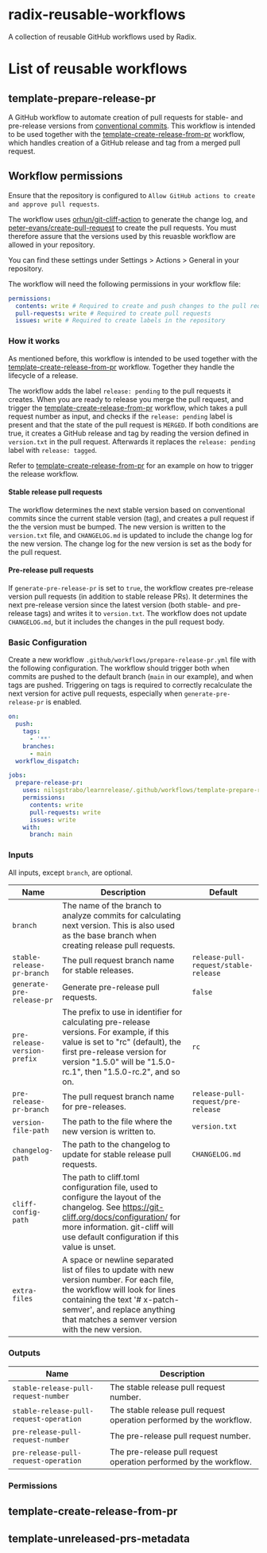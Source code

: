 # radix-reusable-workflows

A collection of reusable GitHub workflows used by Radix.

# List of reusable workflows

## template-prepare-release-pr

A GitHub workflow to automate creation of pull requests for stable- and pre-release versions from [conventional commits](https://www.conventionalcommits.org/en/v1.0.0/). This workflow is intended to be used together with the [template-create-release-from-pr](#template-create-release-from-pr) workflow, which handles creation of a GitHub release and tag from a merged pull request.

## Workflow permissions

Ensure that the repository is configured to `Allow GitHub actions to create and approve pull requests`.

The workflow uses [orhun/git-cliff-action](https://github.com/orhun/git-cliff-action) to generate the change log, and [peter-evans/create-pull-request](https://github.com/peter-evans/create-pull-request) to create the pull requests. You must therefore assure that the versions used by this reuasble workflow are allowed in your repository.

You can find these settings under Settings > Actions > General in your repository.

The workflow will need the following permissions in your workflow file:
```yaml
permissions:
  contents: write # Required to create and push changes to the pull request branch
  pull-requests: write # Required to create pull requests
  issues: write # Required to create labels in the repository
```

### How it works

As mentioned before, this workflow is intended to be used together with the [template-create-release-from-pr](#template-create-release-from-pr) workflow. Together they handle the lifecycle of a release.

The workflow adds the label `release: pending` to the pull requests it creates. When you are ready to release you merge the pull request, and trigger the [template-create-release-from-pr](#template-create-release-from-pr) workflow, which takes a pull request number as input, and checks if the `release: pending` label is present and that the state of the pull request is `MERGED`. If both conditions are true, it creates a GitHub release and tag by reading the version defined in `version.txt` in the pull request. Afterwards it replaces the `release: pending` label with `release: tagged`.

Refer to [template-create-release-from-pr](#template-create-release-from-pr) for an example on how to trigger the release workflow.

#### Stable release pull requests

The workflow determines the next stable version based on conventional commits since the current stable version (tag), and creates a pull request if the the version must be bumped. The new version is written to the `version.txt` file, and `CHANGELOG.md` is updated to include the change log for the new version. The change log for the new version is set as the body for the pull request.

#### Pre-release pull requests

If `generate-pre-release-pr` is set to `true`, the workflow creates pre-release version pull requests (in addition to stable release PRs). It determines the next pre-release version since the latest version (both stable- and pre-release tags) and writes it to `version.txt`. The workflow does not update `CHANGELOG.md`, but it includes the changes in the pull request body.

### Basic Configuration

Create a new workflow `.github/workflows/prepare-release-pr.yml` file with the following configuration. The workflow should trigger both when commits are pushed to the default branch (`main` in our example), and when tags are pushed. Triggering on tags is required to correctly recalculate the next version for active pull requests, especially when `generate-pre-release-pr` is enabled.

```yaml
on:
  push: 
    tags:
      - '**'
    branches: 
      - main
  workflow_dispatch:

jobs:
  prepare-release-pr:
    uses: nilsgstrabo/learnrelease/.github/workflows/template-prepare-release-pr.yml@main # You should pin this to a specific commit for security reasons
    permissions:
      contents: write
      pull-requests: write
      issues: write
    with:
      branch: main
```

### Inputs

All inputs, except `branch`, are optional.

| Name | Description | Default |
| ---- | --- | --- |
| `branch` | The name of the branch to analyze commits for calculating next version. This is also used as the base branch when creating release pull requests. | |
| `stable-release-pr-branch` | The pull request branch name for stable releases. | `release-pull-request/stable-release` |
| `generate-pre-release-pr` | Generate pre-release pull requests. | `false` |
| `pre-release-version-prefix` | The prefix to use in identifier for calculating pre-release versions. For example, if this value is set to "rc" (default), the first pre-release version for version "1.5.0" will be "1.5.0-rc.1", then "1.5.0-rc.2", and so on. | `rc` |
| `pre-release-pr-branch` | The pull request branch name for pre-releases. | `release-pull-request/pre-release` |
| `version-file-path` | The path to the file where the new version is written to. | `version.txt` |
| `changelog-path` | The path to the changelog to update for stable release pull requests. | `CHANGELOG.md` |
| `cliff-config-path` | The path to cliff.toml configuration file, used to configure the layout of the changelog. See https://git-cliff.org/docs/configuration/ for more information. git-cliff will use default configuration if this value is unset. |  |
| `extra-files` | A space or newline separated list of files to update with new version number. For each file, the workflow will look for lines containing the text '# x-patch-semver', and replace anything that matches a semver version with the new version. |  |

### Outputs

| Name | Description |
| ---- | --- |
| `stable-release-pull-request-number` | The stable release pull request number. |
| `stable-release-pull-request-operation` | The stable release pull request operation performed by the workflow. |
| `pre-release-pull-request-number` | The pre-release pull request number. |
| `pre-release-pull-request-operation` | The pre-release pull request operation performed by the workflow. |

### Permissions

## template-create-release-from-pr

## template-unreleased-prs-metadata